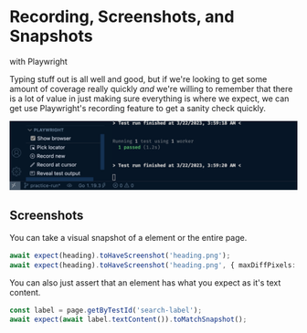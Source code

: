 # Recording, Screenshots, and Snapshots
with Playwright

Typing stuff out is all well and good, but if we're looking to get some amount of coverage really quickly _and_ we're willing to remember that there is a lot of value in just making sure everything is where we expect, we can get use Playwright's recording feature to get a sanity check quickly.

![](../assets/Pasted%20image%2020230322042256.png)

## Screenshots

You can take a visual snapshot of a element or the entire page.

```ts
await expect(heading).toHaveScreenshot('heading.png');
await expect(heading).toHaveScreenshot('heading.png', { maxDiffPixels: 100 });
```

You can also just assert that an element has what you expect as it's text content.

```ts
const label = page.getByTestId('search-label');
await expect(await label.textContent()).toMatchSnapshot();
```